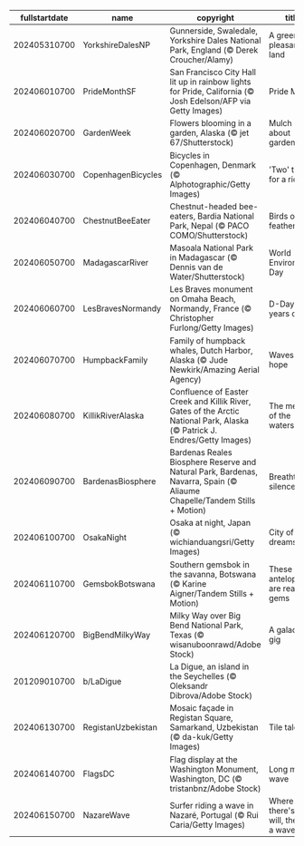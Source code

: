 |fullstartdate|name|copyright|title|image|
|--|--|--|--|--|
202405310700|YorkshireDalesNP|Gunnerside, Swaledale, Yorkshire Dales National Park, England (© Derek Croucher/Alamy)|A green and pleasant land|![](/en-US/2024/06/202405310700YorkshireDalesNP.jpg)|
202406010700|PrideMonthSF|San Francisco City Hall lit up in rainbow lights for Pride, California (© Josh Edelson/AFP via Getty Images)|Pride Month|![](/en-US/2024/06/202406010700PrideMonthSF.jpg)|
202406020700|GardenWeek|Flowers blooming in a garden, Alaska (© jet 67/Shutterstock)|Mulch ado about gardening|![](/en-US/2024/06/202406020700GardenWeek.jpg)|
202406030700|CopenhagenBicycles|Bicycles in Copenhagen, Denmark (© Alphotographic/Getty Images)|'Two' tired for a ride|![](/en-US/2024/06/202406030700CopenhagenBicycles.jpg)|
202406040700|ChestnutBeeEater|Chestnut-headed bee-eaters, Bardia National Park, Nepal (© PACO COMO/Shutterstock)|Birds of a feather|![](/en-US/2024/06/202406040700ChestnutBeeEater.jpg)|
202406050700|MadagascarRiver|Masoala National Park in Madagascar (© Dennis van de Water/Shutterstock)|World Environment Day|![](/en-US/2024/06/202406050700MadagascarRiver.jpg)|
202406060700|LesBravesNormandy|Les Braves monument on Omaha Beach, Normandy, France (© Christopher Furlong/Getty Images)|D-Day: 80 years on|![](/en-US/2024/06/202406060700LesBravesNormandy.jpg)|
202406070700|HumpbackFamily|Family of humpback whales, Dutch Harbor, Alaska (© Jude Newkirk/Amazing Aerial Agency)|Waves of hope|![](/en-US/2024/06/202406070700HumpbackFamily.jpg)|
202406080700|KillikRiverAlaska|Confluence of Easter Creek and Killik River, Gates of the Arctic National Park, Alaska (© Patrick J. Endres/Getty Images)|The meeting of the waters|![](/en-US/2024/06/202406080700KillikRiverAlaska.jpg)|
202406090700|BardenasBiosphere|Bardenas Reales Biosphere Reserve and Natural Park, Bardenas, Navarra, Spain (© Aliaume Chapelle/Tandem Stills + Motion)|Breathtaking silence|![](/en-US/2024/06/202406090700BardenasBiosphere.jpg)|
202406100700|OsakaNight|Osaka at night, Japan (© wichianduangsri/Getty Images)|City of neon dreams|![](/en-US/2024/06/202406100700OsakaNight.jpg)|
202406110700|GemsbokBotswana|Southern gemsbok in the savanna, Botswana (© Karine Aigner/Tandem Stills + Motion)|These antelopes are real gems|![](/en-US/2024/06/202406110700GemsbokBotswana.jpg)|
202406120700|BigBendMilkyWay|Milky Way over Big Bend National Park, Texas (© wisanuboonrawd/Adobe Stock)|A galactic gig|![](/en-US/2024/06/202406120700BigBendMilkyWay.jpg)|
201209010700|b/LaDigue|La Digue, an island in the Seychelles (© Oleksandr Dibrova/Adobe Stock)||![](/en-US/2024/06/201209010700b/LaDigue.jpg)|
202406130700|RegistanUzbekistan|Mosaic façade in Registan Square, Samarkand, Uzbekistan (© da-kuk/Getty Images)|Tile tales|![](/en-US/2024/06/202406130700RegistanUzbekistan.jpg)|
202406140700|FlagsDC|Flag display at the Washington Monument, Washington, DC  (© tristanbnz/Adobe Stock)|Long may it wave|![](/en-US/2024/06/202406140700FlagsDC.jpg)|
202406150700|NazareWave|Surfer riding a wave in Nazaré, Portugal (© Rui Caria/Getty Images)|Where there's a will, there's a wave|![](/en-US/2024/06/202406150700NazareWave.jpg)|
